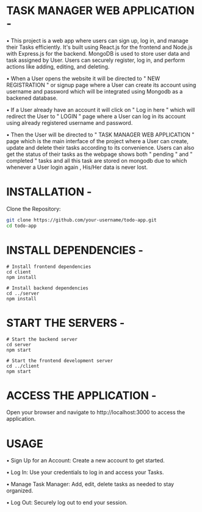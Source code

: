 # TASK MANAGER WEB APPLICATION - 

•	This project is a web app where users can sign up, log in, and manage their Tasks efficiently. It's built using React.js for the frontend and Node.js with Express.js for the backend. MongoDB is used to store user data and task assigned by User. Users can securely register, log in, and perform actions like adding, editing, and deleting.

•	When a User opens the website it will be directed to " NEW REGISTRATION " or signup page where a User can create its account using username and password which will be integrated using Mongodb as a backened database.

•	If a User already have an account it will click on " Log in here " which will redirect the User to " LOGIN " page where a User can log in its account using already registered username and password.

•	Then the User will be directed to " TASK MANAGER WEB APPLICATION " page which is the main interface of the project where a User can create, update and delete their tasks according to its convenience. Users can also get the status of their tasks as the webpage shows both " pending " and " completed " tasks and all this task are stored on mongodb due to which whenever a User login again , His/Her data is never lost.


# INSTALLATION - 

Clone the Repository:
   ```bash
   git clone https://github.com/your-username/todo-app.git
   cd todo-app
   ```

# INSTALL DEPENDENCIES -

```
# Install frontend dependencies
cd client
npm install

# Install backend dependencies
cd ../server
npm install
```

# START THE SERVERS - 

```
# Start the backend server
cd server
npm start

# Start the frontend development server
cd ../client
npm start
```

# ACCESS THE APPLICATION - 

Open your browser and navigate to http://localhost:3000 to access the application.

# USAGE 

•	Sign Up for an Account: Create a new account to get started.

•	Log In: Use your credentials to log in and access your Tasks.

•	Manage Task Manager: Add, edit, delete tasks as needed to stay organized.

•	Log Out: Securely log out to end your session.







